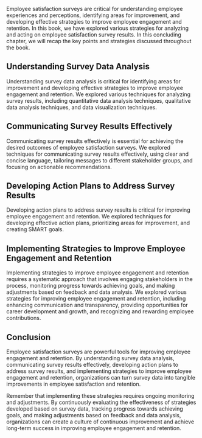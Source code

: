 
Employee satisfaction surveys are critical for understanding employee experiences and perceptions, identifying areas for improvement, and developing effective strategies to improve employee engagement and retention. In this book, we have explored various strategies for analyzing and acting on employee satisfaction survey results. In this concluding chapter, we will recap the key points and strategies discussed throughout the book.

Understanding Survey Data Analysis
----------------------------------

Understanding survey data analysis is critical for identifying areas for improvement and developing effective strategies to improve employee engagement and retention. We explored various techniques for analyzing survey results, including quantitative data analysis techniques, qualitative data analysis techniques, and data visualization techniques.

Communicating Survey Results Effectively
----------------------------------------

Communicating survey results effectively is essential for achieving the desired outcomes of employee satisfaction surveys. We explored techniques for communicating survey results effectively, using clear and concise language, tailoring messages to different stakeholder groups, and focusing on actionable recommendations.

Developing Action Plans to Address Survey Results
-------------------------------------------------

Developing action plans to address survey results is critical for improving employee engagement and retention. We explored techniques for developing effective action plans, prioritizing areas for improvement, and creating SMART goals.

Implementing Strategies to Improve Employee Engagement and Retention
--------------------------------------------------------------------

Implementing strategies to improve employee engagement and retention requires a systematic approach that involves engaging stakeholders in the process, monitoring progress towards achieving goals, and making adjustments based on feedback and data analysis. We explored various strategies for improving employee engagement and retention, including enhancing communication and transparency, providing opportunities for career development and growth, and recognizing and rewarding employee contributions.

Conclusion
----------

Employee satisfaction surveys are powerful tools for improving employee engagement and retention. By understanding survey data analysis, communicating survey results effectively, developing action plans to address survey results, and implementing strategies to improve employee engagement and retention, organizations can turn survey data into tangible improvements in employee satisfaction and retention.

Remember that implementing these strategies requires ongoing monitoring and adjustments. By continuously evaluating the effectiveness of strategies developed based on survey data, tracking progress towards achieving goals, and making adjustments based on feedback and data analysis, organizations can create a culture of continuous improvement and achieve long-term success in improving employee engagement and retention.
